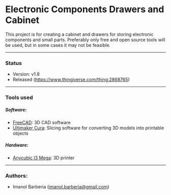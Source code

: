 # Electronic Components Drawers and Cabinet

This project is for creating a cabinet and drawers for storing electronic components and small parts. Preferably only free and open source tools will be used, but in some cases it may not be feasible.

---
### Status
* Version: v1.8
* Released (https://www.thingiverse.com/thing:2868765)
---
### Tools used
##### Software:
* [FreeCAD](https://www.freecadweb.org/): 3D CAD software
* [Ultimaker Cura](https://ultimaker.com/en/products/ultimaker-cura-software): Slicing software for converting 3D models into printable objects
##### Hardware:
* [Anycubic I3 Mega](https://www.amazon.com/Anycubic-3D-171-Upgraded-PRINTER-Heated/dp/B074NZPHJ5/ref=sr_1_1?ie=UTF8&qid=1523889662&sr=8-1&keywords=anycubic+i3+mega): 3D printer

---
### Authors:
* Imanol Barberia (imanol.barberia@gmail.com)
